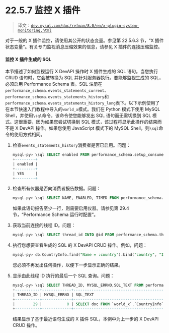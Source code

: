 # 22.5.7 监控 X 插件

> 译文：[`dev.mysql.com/doc/refman/8.0/en/x-plugin-system-monitoring.html`](https://dev.mysql.com/doc/refman/8.0/en/x-plugin-system-monitoring.html)

对于一般的 X 插件监控，请使用其公开的状态变量。参见第 22.5.6.3 节，“X 插件状态变量”。有关专门监视消息压缩效果的信息，请参见 X 插件的连接压缩监控。

#### 监控 X 插件生成的 SQL

本节描述了如何监视运行 X DevAPI 操作时 X 插件生成的 SQL 语句。当您执行 CRUD 语句时，它会被转换为 SQL 并针对服务器执行。要能够监视生成的 SQL，必须启用 Performance Schema 表。SQL 注册在`performance_schema.events_statements_current`、`performance_schema.events_statements_history`和`performance_schema.events_statements_history_long`表下。以下示例使用了在本节快速入门教程中导入的`world_x`模式。我们在 Python 模式下使用 MySQL Shell，并使用`\sql`命令，该命令使您能够发出 SQL 语句而无需切换到 SQL 模式。这很重要，因为如果您尝试切换到 SQL 模式，该过程将显示此操作的结果而不是 X DevAPI 操作。如果您使用 JavaScript 模式下的 MySQL Shell，则`\sql`命令的使用方式相同。

1.  检查`events_statements_history`消费者是否已启用。问题：

    ```sql
    mysql-py> \sql SELECT enabled FROM performance_schema.setup_consumers WHERE NAME = 'events_statements_history'
    +---------+
    | enabled |
    +---------+
    | YES     |
    +---------+
    ```

1.  检查所有仪器是否向消费者报告数据。问题：

    ```sql
    mysql-py> \sql SELECT NAME, ENABLED, TIMED FROM performance_schema.setup_instruments WHERE NAME LIKE 'statement/%' AND NOT (ENABLED and TIMED)
    ```

    如果此语句报告至少一行，则需要启用仪器。请参见第 29.4 节，“Performance Schema 运行时配置”。

1.  获取当前连接的线程 ID。问题：

    ```sql
    mysql-py> \sql SELECT thread_id INTO @id FROM performance_schema.threads WHERE processlist_id=connection_id()
    ```

1.  执行您想要查看生成的 SQL 的 X DevAPI CRUD 操作。例如，问题：

    ```sql
    mysql-py> db.CountryInfo.find("Name = :country").bind("country", "Italy")
    ```

    您必须不再发出任何操作，以便下一步显示正确的结果。

1.  显示由此线程 ID 执行的最后一个 SQL 查询。问题：

    ```sql
    mysql-py> \sql SELECT THREAD_ID, MYSQL_ERRNO,SQL_TEXT FROM performance_schema.events_statements_history WHERE THREAD_ID=@id ORDER BY TIMER_START DESC LIMIT 1;
    +-----------+-------------+--------------------------------------------------------------------------------------+
    | THREAD_ID | MYSQL_ERRNO | SQL_TEXT                                                                             |
    +-----------+-------------+--------------------------------------------------------------------------------------+
    |        29 |           0 | SELECT doc FROM `world_x`.`CountryInfo` WHERE (JSON_EXTRACT(doc,'$.Name') = 'Italy') |
    +-----------+-------------+--------------------------------------------------------------------------------------+
    ```

    结果显示了基于最近语句生成的 X 插件 SQL，本例中为上一步的 X DevAPI CRUD 操作。
